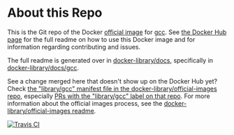 # About this Repo

This is the Git repo of the Docker [official image](https://docs.docker.com/docker-hub/official_repos/) for [gcc](https://registry.hub.docker.com/_/gcc/). See [the Docker Hub page](https://registry.hub.docker.com/_/gcc/) for the full readme on how to use this Docker image and for information regarding contributing and issues.

The full readme is generated over in [docker-library/docs](https://github.com/docker-library/docs), specifically in [docker-library/docs/gcc](https://github.com/docker-library/docs/tree/master/gcc).

See a change merged here that doesn't show up on the Docker Hub yet? Check [the "library/gcc" manifest file in the docker-library/official-images repo](https://github.com/docker-library/official-images/blob/master/library/gcc), especially [PRs with the "library/gcc" label on that repo](https://github.com/docker-library/official-images/labels/library%2Fgcc). For more information about the official images process, see the [docker-library/official-images readme](https://github.com/docker-library/official-images/blob/master/README.md).

[![Travis CI](https://img.shields.io/travis/docker-library/gcc/master.svg)](https://travis-ci.org/docker-library/gcc/branches)

<!-- THIS FILE IS GENERATED BY https://github.com/docker-library/docs/blob/master/generate-repo-stub-readme.sh -->
